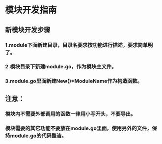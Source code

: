 # 模块开发指南
## 新模块开发步骤
### 1.module下面新建目录，目录名要求按功能进行描述，要求简单明了。
### 2.模块目录下新建module.go，作为模块主文件。
### 3.module.go里面新建New()*ModuleName作为构造函数。
## 注意：
### 模块内不需要外部调用的函数一律用小写开头，不要导出。
### 模块需要的其它功能不要放在module.go里面，使用另外的文件，保持module.go的代码整洁。
